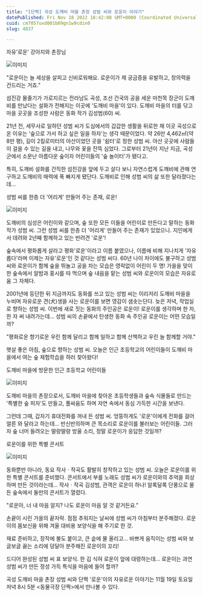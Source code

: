 ```yaml
---
title: "[단짝] 곡성 도깨비 마을 촌장 성범 씨와 로운이 이야기"
datePublished: Fri Nov 18 2022 18:42:08 GMT+0000 (Coordinated Universal Time)
cuid: cm7057uxd001b09gn1w9cdin0
slug: 4837

---
```



자유'로운' 강아지와 촌장님

![이미지](https://cdn.hashnode.com/res/hashnode/image/upload/v1739257843046/94f2b621-7be7-4193-9bfb-89c8dc6d40c9.jpeg)

"로운이는 늘 세상을 살피고 신비로워해요. 로운이가 제 궁금증을 유발하고, 창의력을 건드리는 거죠."

섬진강 물줄기가 가로지르는 전라남도 곡성, 조선 건국의 공을 세운 마천목 장군이 도깨비를 만났다는 설화가 전해지는 이곳에 '도깨비 마을'이 있다. 도깨비 마을의 터를 닦고 마을 곳곳을 조성한 사람은 동화 작가 김성범(60) 씨.

21년 전, 세무사로 일하던 성범 씨가 도심에서의 갑갑한 생활을 뒤로한 채 이곳 곡성으로 온 이유는 '숲으로 가서 하고 싶은 일을 하자'는 생각 때문이었다. 약 26만 4,462㎡(약 8만 평), 길이 2킬로미터의 야산이었던 곳을 '쉼터'로 정한 성범 씨. 야산 곳곳에 사람들이 걸을 수 있는 길을 내고, 나무와 꽃을 잔뜩 심었다. 그로부터 21년이 지난 지금, 곡성군에서 소문난 아름다운 숲이자 어린이들의 '숲 놀이터'가 됐다고.

특히, 도깨비 설화를 간직한 섬진강을 앞에 두고 살다 보니 자연스럽게 도깨비에 관해 연구하고 도깨비의 매력에 푹 빠지게 됐단다. 도깨비로 인해 성범 씨의 삶 또한 달라졌다는데...

성범 씨를 한층 더 '어리게' 만들어 주는 존재, 로운!

![이미지](https://cdn.hashnode.com/res/hashnode/image/upload/v1739257845274/8e73d87d-7809-4ae9-8cf9-ea28ce990bbd.jpeg)

도깨비의 심성은 어린이와 같으며, 숲 또한 모든 이들을 어린이로 만든다고 말하는 동화 작가 성범 씨. 그런 성범 씨를 한층 더 '어리게' 만들어 주는 존재가 있었으니. 지인에게서 데려와 2년째 함께하고 있는 반려견 '로운'!

숲속에서 평화롭게 살라고 평화'로운'이라고 이름 붙였으나, 이름에 비해 지나치게 '자유롭다'라며 이제는 자유'로운'인 것 같다는 성범 씨다. 60년 나이 차이에도 불구하고 성범 씨와 로운이가 함께 숲을 뛰놀고 공을 차는 모습은 영락없이 어린이 두 명! 가을을 맞이한 숲속에서 알밤과 홍시를 따 먹으며 숲 내음을 맡는 성범 씨와 로운이의 모습은 자유로움 그 자체다.

2001년에 등단한 뒤 지금까지도 동화를 쓰고 있는 성범 씨는 이리저리 도깨비 마을을 누비며 자유로운 견(犬)생을 사는 로운이를 보면 영감이 샘솟는단다. 늦은 저녁, 작업실로 향하는 성범 씨. 이번에 새로 짓는 동화의 주인공은 로운이! 로운이를 생각하며 한 자, 한 자 써 내려가는데... 성범 씨의 손끝에서 탄생한 동화 속 주인공 로운이는 어떤 모습일까?

"평화로운 향기로운 우린 함께 달리고 함께 일하고 함께 산책하고 우린 늘 함께할 거야."

햇살 좋은 아침, 숲으로 향하는 성범 씨. 오늘은 인근 초등학교의 어린이들이 도깨비 마을에서 여는 숲 체험학습을 하러 찾아왔다!

도깨비 마을에 방문한 인근 초등학교 어린이들

![이미지](https://cdn.hashnode.com/res/hashnode/image/upload/v1739257847240/9b4c6b1e-08d0-4084-bb87-6445682a4b42.jpeg)

도깨비 마을의 촌장으로서, 도깨비 마을에 찾아온 초등학생들과 숲속 식물들로 만드는 '특별한 숲 피자'도 만들고, 풀싸움도 하며 자연 속에서 동심 가득한 시간을 보낸다.

그런데 그때, 갑자기 휴대전화를 꺼내 든 성범 씨. 엉뚱하게도 '로운'이에게 전화를 걸어 얼른 와 달라고 하는데... 반신반의하며 큰 목소리로 로운이를 불러보는 어린이들. 그러자 숲 너머 들려오는 딸랑딸랑 방울 소리, 정말 로운이가 응답한 것일까?

로운이를 위한 특별 콘서트

![이미지](https://cdn.hashnode.com/res/hashnode/image/upload/v1739257849456/ef82b189-df2a-4436-a6f1-0e011a76fcc8.jpeg)

동화뿐만 아니라, 동요 작사ㆍ작곡도 활발히 창작하고 있는 성범 씨. 오늘은 로운이를 위한 특별 콘서트를 준비했다. 콘서트에서 부를 노래도 성범 씨가 로운이와의 추억을 회상하며 만든 것이라는데... 작사ㆍ작곡 김성범, 관객은 로운이 하나! 알록달록 단풍으로 물든 숲속에서 둘만의 콘서트가 열렸다.

"로운아, 너 내 마음 알지? 나도 로운이 마음 알 것 같거든요."

손끝이 시린 가을의 끝자락. 점점 추워지는 날씨에 성범 씨가 아침부터 분주해졌다. 로운이의 몸보신을 위해 겨울 대비용 보양식을 해 주기로 한 것.

재료 준비하고, 장작에 불도 붙이고, 큰 솥에 물 올리고... 바쁘게 움직이는 성범 씨와 보글보글 끓는 소리에 덩달아 분주해진 로운이의 꼬리!

드디어 완성된 성범 씨 표 보양식. 한 김 식혀 로운이 앞에 대령하는데... 로운이는 과연 성범 씨가 만든 정성 가득 특식을 마음에 들어 할까?

곡성 도깨비 마을 촌장 성범 씨와 단짝 '로운'이의 자유로운 이야기는 11월 19일 토요일 저녁 8시 5분 <동물극장 단짝>에서 만나볼 수 있다.